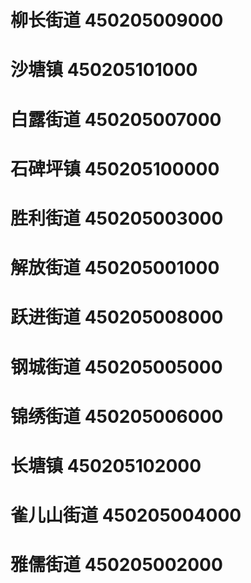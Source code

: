 # 柳长街道 450205009000
# 沙塘镇 450205101000
# 白露街道 450205007000
# 石碑坪镇 450205100000
# 胜利街道 450205003000
# 解放街道 450205001000
# 跃进街道 450205008000
# 钢城街道 450205005000
# 锦绣街道 450205006000
# 长塘镇 450205102000
# 雀儿山街道 450205004000
# 雅儒街道 450205002000
